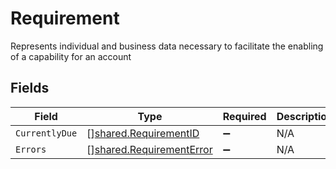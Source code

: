 # Requirement

Represents individual and business data necessary to facilitate the enabling of a capability for an account


## Fields

| Field                                                                | Type                                                                 | Required                                                             | Description                                                          |
| -------------------------------------------------------------------- | -------------------------------------------------------------------- | -------------------------------------------------------------------- | -------------------------------------------------------------------- |
| `CurrentlyDue`                                                       | [][shared.RequirementID](../../models/shared/requirementid.md)       | :heavy_minus_sign:                                                   | N/A                                                                  |
| `Errors`                                                             | [][shared.RequirementError](../../models/shared/requirementerror.md) | :heavy_minus_sign:                                                   | N/A                                                                  |